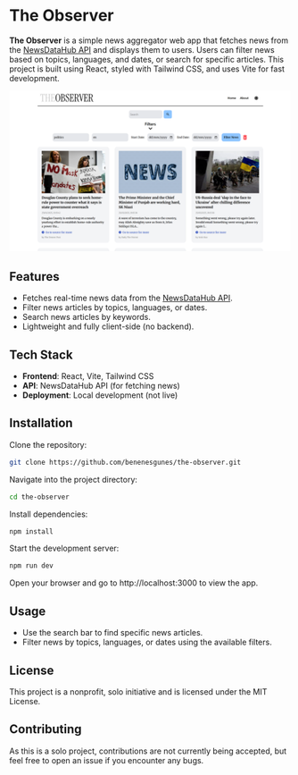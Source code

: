 # The Observer

**The Observer** is a simple news aggregator web app that fetches news from the [NewsDataHub API](https://newsdata.io/) and displays them to users. Users can filter news based on topics, languages, and dates, or search for specific articles. This project is built using React, styled with Tailwind CSS, and uses Vite for fast development.

![Home Page](./public/homepage-screenshot-light.png)

## Features
- Fetches real-time news data from the [NewsDataHub API](https://newsdata.io/).
- Filter news articles by topics, languages, or dates.
- Search news articles by keywords.
- Lightweight and fully client-side (no backend).

## Tech Stack
- **Frontend**: React, Vite, Tailwind CSS
- **API**: NewsDataHub API (for fetching news)
- **Deployment**: Local development (not live)

## Installation

Clone the repository:

```bash
git clone https://github.com/benenesgunes/the-observer.git
```
Navigate into the project directory:
```bash
cd the-observer
```
Install dependencies:
```bash
npm install
```
Start the development server:
```bash
npm run dev
```

Open your browser and go to http://localhost:3000 to view the app.

## Usage

- Use the search bar to find specific news articles.
- Filter news by topics, languages, or dates using the available filters.

## License

This project is a nonprofit, solo initiative and is licensed under the MIT License.

## Contributing

As this is a solo project, contributions are not currently being accepted, but feel free to open an issue if you encounter any bugs.

